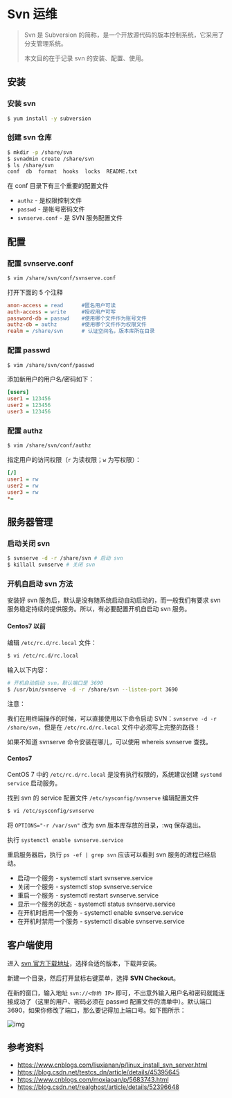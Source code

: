 # Svn 运维

> Svn 是 Subversion 的简称，是一个开放源代码的版本控制系统，它采用了分支管理系统。
>
> 本文目的在于记录 svn 的安装、配置、使用。

## 安装

### 安装 svn

```bash
$ yum install -y subversion
```

### 创建 svn 仓库

```bash
$ mkdir -p /share/svn
$ svnadmin create /share/svn
$ ls /share/svn
conf  db  format  hooks  locks  README.txt
```

在 conf 目录下有三个重要的配置文件

- `authz` - 是权限控制文件
- `passwd` - 是帐号密码文件
- `svnserve.conf` - 是 SVN 服务配置文件

## 配置

### 配置 svnserve.conf

```bash
$ vim /share/svn/conf/svnserve.conf
```

打开下面的 5 个注释

```ini
anon-access = read      #匿名用户可读
auth-access = write     #授权用户可写
password-db = passwd    #使用哪个文件作为账号文件
authz-db = authz        #使用哪个文件作为权限文件
realm = /share/svn      # 认证空间名，版本库所在目录
```

### 配置 passwd

```bash
$ vim /share/svn/conf/passwd
```

添加新用户的用户名/密码如下：

```ini
[users]
user1 = 123456
user2 = 123456
user3 = 123456
```

### 配置 authz

```bash
$ vim /share/svn/conf/authz
```

指定用户的访问权限（`r` 为读权限；`w` 为写权限）：

```ini
[/]
user1 = rw
user2 = rw
user3 = rw
*=
```

## 服务器管理

### 启动关闭 svn

```bash
$ svnserve -d -r /share/svn # 启动 svn
$ killall svnserve # 关闭 svn
```

### 开机自启动 svn 方法

安装好 svn 服务后，默认是没有随系统启动自动启动的，而一般我们有要求 svn 服务稳定持续的提供服务。所以，有必要配置开机自启动 svn 服务。

#### Centos7 以前

编辑 `/etc/rc.d/rc.local` 文件：

```bash
$ vi /etc/rc.d/rc.local
```

输入以下内容：

```bash
# 开机自动启动 svn，默认端口是 3690
$ /usr/bin/svnserve -d -r /share/svn --listen-port 3690
```

注意：

我们在用终端操作的时候，可以直接使用以下命令启动 SVN：`svnserve -d -r /share/svn`，但是在 `/etc/rc.d/rc.local` 文件中必须写上完整的路径！

如果不知道 svnserve 命令安装在哪儿，可以使用 whereis svnserve 查找。

#### Centos7

CentOS 7 中的 `/etc/rc.d/rc.local` 是没有执行权限的，系统建议创建 `systemd service` 启动服务。

找到 svn 的 service 配置文件 `/etc/sysconfig/svnserve` 编辑配置文件

```bash
$ vi /etc/sysconfig/svnserve
```

将 `OPTIONS="-r /var/svn"` 改为 svn 版本库存放的目录，:wq 保存退出。

执行 `systemctl enable svnserve.service`

重启服务器后，执行 `ps -ef | grep svn` 应该可以看到 svn 服务的进程已经启动。

- 启动一个服务 - systemctl start svnserve.service
- 关闭一个服务 - systemctl stop svnserve.service
- 重启一个服务 - systemctl restart svnserve.service
- 显示一个服务的状态 - systemctl status svnserve.service
- 在开机时启用一个服务 - systemctl enable svnserve.service
- 在开机时禁用一个服务 - systemctl disable svnserve.service

## 客户端使用

进入 [svn 官方下载地址](https://tortoisesvn.net/downloads.html)，选择合适的版本，下载并安装。

新建一个目录，然后打开鼠标右键菜单，选择 **SVN Checkout**。

在新的窗口，输入地址 `svn://<你的 IP>` 即可，不出意外输入用户名和密码就能连接成功了（这里的用户、密码必须在 passwd 配置文件的清单中）。默认端口 3690，如果你修改了端口，那么要记得加上端口号。如下图所示：

![img](http://dunwu.test.upcdn.net/snap/20190129175443.png)

## 参考资料

- https://www.cnblogs.com/liuxianan/p/linux_install_svn_server.html
- https://blog.csdn.net/testcs_dn/article/details/45395645
- https://www.cnblogs.com/moxiaoan/p/5683743.html
- https://blog.csdn.net/realghost/article/details/52396648
